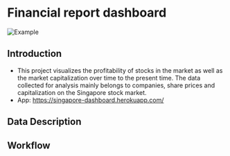 # Financial report dashboard
![Example](https://github.com/vuthanhdatt/financial-dasboard/blob/main/images/example_2.png)
## Introduction
- This project visualizes the profitability of stocks in the market as well as the market capitalization over time to the present time. The data collected for analysis  mainly belongs to companies, share prices and capitalization on the Singapore stock market.
- App: https://singapore-dashboard.herokuapp.com/
## Data Description
## Workflow
